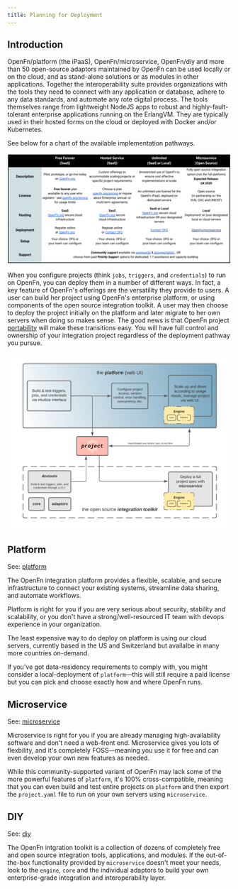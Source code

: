 ```yaml
---
title: Planning for Deployment
---
```


## Introduction

OpenFn/platform (the iPaaS), OpenFn/microservice, OpenFn/diy and more than 50
open-source adaptors maintained by OpenFn can be used locally or on the cloud,
and as stand-alone solutions or as modules in other applications. Together the
interoperability suite provides organizations with the tools they need to
connect with any application or database, adhere to any data standards, and
automate any rote digital process. The tools themselves range from lightweight
NodeJS apps to robust and highly-fault-tolerant enterprise applications running
on the ErlangVM. They are typically used in their hosted forms on the cloud or
deployed with Docker and/or Kubernetes.

<!-- if we come up with new names for products, we will need to rename things here... -->

See below for a chart of the available implementation pathways.

![Implementation Pathways](/img/implementation_pathways.png)

<!-- @taylor now that we have added in the new chart (see below), should we get rid of this chart? -->

<!--@Taylor would you be willing to spend some time creating an update to this chart? Please note that the chart doesn't include anything re OpenFn/Core or OpenFn/Engine. Source for chart is: https://drive.google.com/file/d/1wRr7EH-PXT3gHgPnVWDA2kTZSSjigwqq/view?usp=sharing  -->

When you configure projects (think `jobs`, `triggers`, and `credentials`) to run
on OpenFn, you can deploy them in a number of different ways. In fact, a key
feature of OpenFn's offerings are the versatility they provide to users. A user
can build her project using OpenFn's enterprise platform, or using components of
the open source integration toolkit. A user may then choose to deploy the
project initially on the platform and later migrate to her own servers when
doing so makes sense. The good news is that OpenFn project
[portability](./portability.md) will make these transitions easy. You will have
full control and ownership of your integration project regardless of the
deployment pathway you pursue.

![Deployment Options](/img/deployment_options.png)

## Platform

See: [platform](platform)

The OpenFn integration platform provides a flexible, scalable, and secure
infrastructure to connect your existing systems, streamline data sharing, and
automate workflows.

Platform is right for you if you are very serious about security, stability and
scalability, or you don't have a strong/well-resourced IT team with devops
experience in your organization.

The least expensive way to do deploy on platform is using our cloud servers,
currently based in the US and Switzerland but availalbe in many more countries
on-demand.

If you've got data-residency requirements to comply with, you might consider a
local-deployment of `platform`—this will still require a paid license but you
can pick and choose exactly how and where OpenFn runs.

## Microservice

See: [microservice](/documentation/microservice/home)

Microservice is right for you if you are already managing high-availability
software and don't need a web-front end. Microservice gives you lots of
flexbility, and it's completely FOSS—meaning you use it for free and can even
develop your own new features as needed.

While this community-supported variant of OpenFn may lack some of the more
powerful features of `platform`, it's 100% cross-compatible, meaning that you
can even build and test entire projects on `platform` and then export the
`project.yaml` file to run on your own servers using `microservice`.

<!-- When organizations or governments have an open-source license requirement, all
jobs, credentials, and project configurations can be exported from OpenFn's
iPaaS and used to create a Engine deployment using OpenFn's FOSS ETL tools. -->

<!-- You might use Engine if... -->

## DIY

See: [diy](diy)

The OpenFn intgration toolkit is a collection of dozens of completely free and
open source integration tools, applications, and modules. If the out-of-the-box
functionality provided by `microservice` doesn't meet your needs, look to the
`engine`, `core` and the individual adaptors to build your own enterprise-grade
integration and interoperability layer.

<!-- ## Core

This is the FOSS ETL tool at the heart of the OpenFn platform. We are currently
working on getting this into a state where it can be deployed as a completely
free and open source Engine which automatically receives messages and executes
OpenFn jobs, harnessing all the power of thousands of existing OpenFn jobs and
adaptors. -->

<!-- You might use Core if... -->

<!-- project.yaml is your jobs, triggers and credentials. you can run on our cloud or your cloud. you can look at individual components  -->
